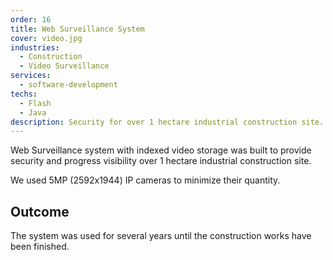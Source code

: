```yaml
---
order: 16
title: Web Surveillance System
cover: video.jpg
industries:
  - Construction
  - Video Surveillance
services:
  - software-development
techs:
  - Flash
  - Java
description: Security for over 1 hectare industrial construction site.
---
```

Web Surveillance system with indexed video storage was built to provide security and progress visibility over 1 hectare industrial construction site.

We used 5MP (2592х1944) IP cameras to minimize their quantity.

## Outcome

The system was used for several years until the construction works have been finished.